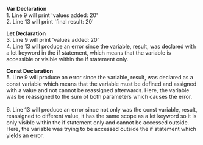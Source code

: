 **Var Declaration**<br>1. Line 9 will print 'values added: 20'<br>
2. Line 13 will print 'final result: 20'

**Let Declaration** <br>
3. Line 9 will print 'values added: 20' <br>
4. Line 13 will produce an error since the variable, result, was declared with a let keyword in the if statement, which means that 
the variable is accessible or visible within the if statement only. 

**Const Declaration**<br>
5. Line 9 will produce an error since the variable, result, was declared as a const variable which means that the variable
must be defined and assigned with a value and not cannot be reassigned afterwards. Here, the variable was be reassigned
to the sum of both parameters which causes the error. <br><br>
6. Line 13 will produce an error since not only was the const variable, result, reassigned to different value, it has the same scope as 
a let keyword so it is only visible within the if statement only and cannot be accessed outside. Here, the variable
was trying to be accessed outside the if statement which yields an error. 